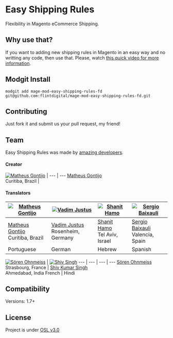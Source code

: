 # Easy Shipping Rules

Flexibility in Magento eCommerce Shipping.

## Why use that?

If you want to adding new shipping rules in Magento in an easy way and no writting any code, then use that. Please, watch [this quick video for more information](https://www.youtube.com/watch?v=QxRpQwl0cEc).

## Modgit Install

`modgit add mage-mod-easy-shipping-rules-fd git@github.com:flintdigital/mage-mod-easy-shipping-rules-fd.git`


## Contributing

Just fork it and submit us your pull request, my friend!

## Team

Easy Shipping Rules was made by [amazing developers](https://github.com/matheusgontijo/easy-shipping-rules/graphs/contributors).

#### Creator

[![Matheus Gontijo](https://avatars1.githubusercontent.com/u/3246183?s=100)](https://github.com/matheusgontijo) |
--- | ---
[Matheus Gontijo](https://github.com/matheusgontijo)<br>Curitiba, Brazil |

#### Translators

[![Matheus Gontijo](https://avatars1.githubusercontent.com/u/3246183?s=100)](https://github.com/matheusgontijo) | [![Vadim Justus](https://avatars1.githubusercontent.com/u/4609608?s=100)](https://github.com/vadimjustus) | [![Shanit Hamo](https://avatars1.githubusercontent.com/u/3462638?s=100)](https://github.com/shanit) | [![Sergio Baixauli](https://avatars1.githubusercontent.com/u/3531753?s=100)](https://bitbucket.org/sbaixauli)
--- | --- | --- | ---
[Matheus Gontijo](https://github.com/matheusgontijo)<br>Curitiba, Brazil | [Vadim Justus](https://github.com/vadimjustus)<br>Rosenheim, Germany | [Shanit Hamo](https://github.com/shanit)<br>Tel Aviv, Israel | [Sergio Baixauli](https://bitbucket.org/sbaixauli)<br>Valencia, Spain
Portuguese | German | Hebrew | Spanish


[![Sören Ohnmeiss](https://avatars1.githubusercontent.com/u/3420316?s=100)](https://github.com/sowebdev) | [![Shiv Singh](https://avatars1.githubusercontent.com/u/10324098?s=100)](https://github.com/shivkumarsingh7)
--- | --- | --- | ---
[Sören Ohnmeiss](https://github.com/sowebdev)<br>Strasbourg, France | [Shiv Kumar Singh](https://github.com/shivkumarsingh7)<br>Ahmedabad, India
French | Hindi

## Compatibility

Versions: 1.7+

## License

Project is under [OSL v3.0](http://opensource.org/licenses/OSL-3.0)
